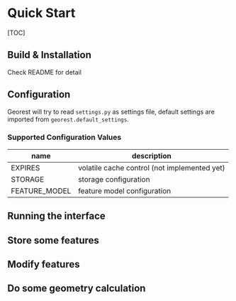 # Quick Start

[TOC]

## Build & Installation

Check README for detail

## Configuration

Georest will try to read `settings.py` as settings file, default settings are
imported from `georest.default_settings`.

### Supported Configuration Values

name | description
---- | -----------
EXPIRES | volatile cache control (not implemented yet)
STORAGE | storage configuration
FEATURE_MODEL | feature model configuration

## Running the interface


## Store some features


## Modify features


## Do some geometry calculation
